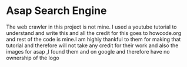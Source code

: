 # Asap Search Engine


The web crawler in this project is not mine. I used a youtube tutorial to understand and write this and all the credit for this goes to howcode.org and rest of the code is mine.I am highly thankful to them for making that tutorial and therefore will not take any credit for their work and also the images for asap ,I found them and on google and therefore have no ownership of the logo
